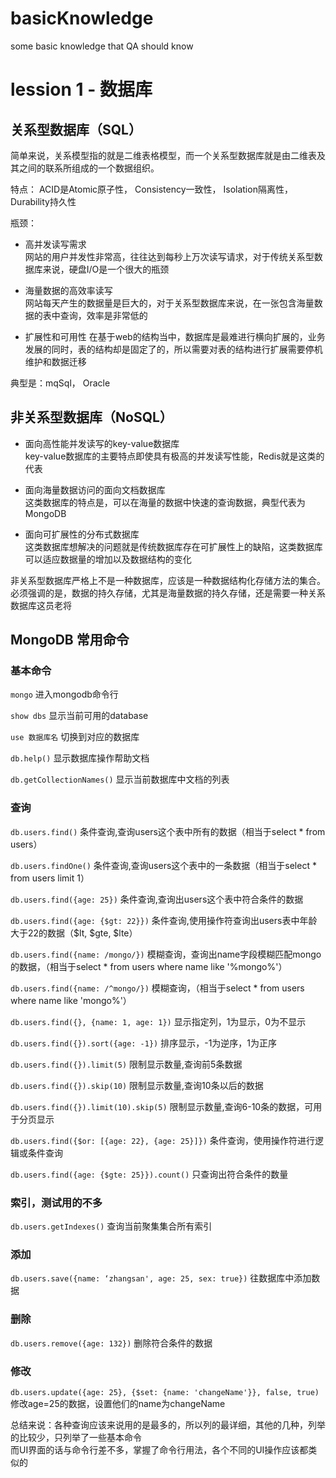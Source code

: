# basicKnowledge
some basic knowledge that QA should know

# lession 1 - 数据库

## 关系型数据库（SQL）

简单来说，关系模型指的就是二维表格模型，而一个关系型数据库就是由二维表及其之间的联系所组成的一个数据组织。

特点：
ACID是Atomic原子性，
Consistency一致性，
Isolation隔离性，
Durability持久性

瓶颈：

- 高并发读写需求  
网站的用户并发性非常高，往往达到每秒上万次读写请求，对于传统关系型数据库来说，硬盘I/O是一个很大的瓶颈

- 海量数据的高效率读写  
网站每天产生的数据量是巨大的，对于关系型数据库来说，在一张包含海量数据的表中查询，效率是非常低的

- 扩展性和可用性
在基于web的结构当中，数据库是最难进行横向扩展的，业务发展的同时，表的结构却是固定了的，所以需要对表的结构进行扩展需要停机维护和数据迁移

典型是：mqSql， Oracle

## 非关系型数据库（NoSQL）

- 面向高性能并发读写的key-value数据库  
key-value数据库的主要特点即使具有极高的并发读写性能，Redis就是这类的代表

- 面向海量数据访问的面向文档数据库  
这类数据库的特点是，可以在海量的数据中快速的查询数据，典型代表为MongoDB

- 面向可扩展性的分布式数据库  
这类数据库想解决的问题就是传统数据库存在可扩展性上的缺陷，这类数据库可以适应数据量的增加以及数据结构的变化

非关系型数据库严格上不是一种数据库，应该是一种数据结构化存储方法的集合。
必须强调的是，数据的持久存储，尤其是海量数据的持久存储，还是需要一种关系数据库这员老将

## MongoDB 常用命令

### 基本命令

`mongo` 进入mongodb命令行

`show dbs` 显示当前可用的database

`use 数据库名` 切换到对应的数据库 

`db.help()` 显示数据库操作帮助文档

`db.getCollectionNames()` 显示当前数据库中文档的列表

### 查询

`db.users.find()` 条件查询,查询users这个表中所有的数据（相当于select * from users）

`db.users.findOne()` 条件查询,查询users这个表中的一条数据（相当于select * from users limit 1）

`db.users.find({age: 25})` 条件查询,查询出users这个表中符合条件的数据

`db.users.find({age: {$gt: 22}})` 条件查询,使用操作符查询出users表中年龄大于22的数据（$lt, $gte, $lte）

`db.users.find({name: /mongo/})` 模糊查询，查询出name字段模糊匹配mongo的数据，（相当于select * from users where name like '%mongo%'）

`db.users.find({name: /^mongo/})` 模糊查询，（相当于select * from users where name like 'mongo%'）

`db.users.find({}, {name: 1, age: 1})` 显示指定列，1为显示，0为不显示

`db.users.find({}).sort({age: -1})` 排序显示，-1为逆序，1为正序

`db.users.find({}).limit(5)` 限制显示数量,查询前5条数据

`db.users.find({}).skip(10)` 限制显示数量,查询10条以后的数据

`db.users.find({}).limit(10).skip(5)` 限制显示数量,查询6-10条的数据，可用于分页显示

`db.users.find({$or: [{age: 22}, {age: 25}]})` 条件查询，使用操作符进行逻辑或条件查询

`db.users.find({age: {$gte: 25}}).count()` 只查询出符合条件的数量

### 索引，测试用的不多
`db.users.getIndexes()` 查询当前聚集集合所有索引

### 添加
`db.users.save({name: ‘zhangsan', age: 25, sex: true})` 往数据库中添加数据

### 删除
`db.users.remove({age: 132})` 删除符合条件的数据

### 修改
`db.users.update({age: 25}, {$set: {name: 'changeName'}}, false, true)` 修改age=25的数据，设置他们的name为changeName

总结来说：各种查询应该来说用的是最多的，所以列的最详细，其他的几种，列举的比较少，只列举了一些基本命令  
而UI界面的话与命令行差不多，掌握了命令行用法，各个不同的UI操作应该都类似的

